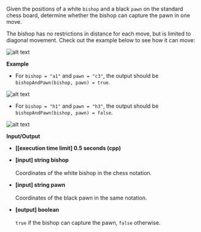 Given the positions of a white `bishop` and a black `pawn` on the standard chess board, determine whether the bishop can capture the pawn in one move.

The bishop has no restrictions in distance for each move, but is limited to diagonal movement. Check out the example below to see how it can move:

![alt text](https://github.com/Lintik/CodeFights-Arcade/blob/master/Intro/Dark%20Wilderness/Bishop%20and%20Pawn/bishop.jpg)

__Example__

+ For `bishop = "a1"` and `pawn = "c3"`, the output should be<br/>`bishopAndPawn(bishop, pawn) = true`.

![alt text](https://github.com/Lintik/CodeFights-Arcade/blob/master/Intro/Dark%20Wilderness/Bishop%20and%20Pawn/ex1.jpg)

+ For `bishop = "h1"` and `pawn = "h3"`, the output should be<br/>`bishopAndPawn(bishop, pawn) = false`.

![alt text](https://github.com/Lintik/CodeFights-Arcade/blob/master/Intro/Dark%20Wilderness/Bishop%20and%20Pawn/ex2.jpg)

__Input/Output__

+ __[[execution time limit] 0.5 seconds (cpp)__
+ __[input] string bishop__<br/><br/>Coordinates of the white bishop in the chess notation.

+ __[input] string pawn__<br/><br/>Coordinates of the black pawn in the same notation.

+ __[output] boolean__<br/><br/>`true` if the bishop can capture the pawn, `false` otherwise.
